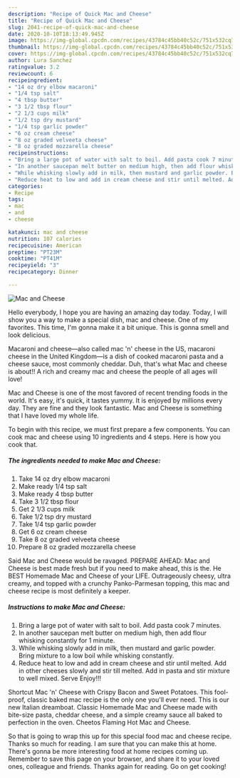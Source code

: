 ```yaml
---
description: "Recipe of Quick Mac and Cheese"
title: "Recipe of Quick Mac and Cheese"
slug: 2041-recipe-of-quick-mac-and-cheese
date: 2020-10-10T18:13:49.945Z
image: https://img-global.cpcdn.com/recipes/43784c45bb40c52c/751x532cq70/mac-and-cheese-recipe-main-photo.jpg
thumbnail: https://img-global.cpcdn.com/recipes/43784c45bb40c52c/751x532cq70/mac-and-cheese-recipe-main-photo.jpg
cover: https://img-global.cpcdn.com/recipes/43784c45bb40c52c/751x532cq70/mac-and-cheese-recipe-main-photo.jpg
author: Lura Sanchez
ratingvalue: 3.2
reviewcount: 6
recipeingredient:
- "14 oz dry elbow macaroni"
- "1/4 tsp salt"
- "4 tbsp butter"
- "3 1/2 tbsp flour"
- "2 1/3 cups milk"
- "1/2 tsp dry mustard"
- "1/4 tsp garlic powder"
- "6 oz cream cheese"
- "8 oz graded velveeta cheese"
- "8 oz graded mozzarella cheese"
recipeinstructions:
- "Bring a large pot of water with salt to boil. Add pasta cook 7 minutes."
- "In another saucepan melt butter on medium high, then add flour whisking constantly for 1 minute."
- "While whisking slowly add in milk, then mustard and garlic powder. Bring mixture to a low boil while whisking constantly."
- "Reduce heat to low and add in cream cheese and stir until melted. Add in other cheeses slowly and stir till melted. Add in pasta and stir mixture to well mixed. Serve Enjoy!!!"
categories:
- Recipe
tags:
- mac
- and
- cheese

katakunci: mac and cheese 
nutrition: 107 calories
recipecuisine: American
preptime: "PT23M"
cooktime: "PT41M"
recipeyield: "3"
recipecategory: Dinner

---
```



![Mac and Cheese](https://img-global.cpcdn.com/recipes/43784c45bb40c52c/751x532cq70/mac-and-cheese-recipe-main-photo.jpg)

Hello everybody, I hope you are having an amazing day today. Today, I will show you a way to make a special dish, mac and cheese. One of my favorites. This time, I'm gonna make it a bit unique. This is gonna smell and look delicious.

Macaroni and cheese—also called mac &#39;n&#39; cheese in the US, macaroni cheese in the United Kingdom—is a dish of cooked macaroni pasta and a cheese sauce, most commonly cheddar. Duh, that&#39;s what Mac and cheese is about!! A rich and creamy mac and cheese the people of all ages will love!

Mac and Cheese is one of the most favored of recent trending foods in the world. It's easy, it's quick, it tastes yummy. It is enjoyed by millions every day. They are fine and they look fantastic. Mac and Cheese is something that I have loved my whole life.


To begin with this recipe, we must first prepare a few components. You can cook mac and cheese using 10 ingredients and 4 steps. Here is how you cook that.

<!--inarticleads1-->

##### The ingredients needed to make Mac and Cheese:

1. Take 14 oz dry elbow macaroni
1. Make ready 1/4 tsp salt
1. Make ready 4 tbsp butter
1. Take 3 1/2 tbsp flour
1. Get 2 1/3 cups milk
1. Take 1/2 tsp dry mustard
1. Take 1/4 tsp garlic powder
1. Get 6 oz cream cheese
1. Take 8 oz graded velveeta cheese
1. Prepare 8 oz graded mozzarella cheese


Said Mac and Cheese would be ravaged. PREPARE AHEAD: Mac and Cheese is best made fresh but if you need to make ahead, this is the. He BEST Homemade Mac and Cheese of your LIFE. Outrageously cheesy, ultra creamy, and topped with a crunchy Panko-Parmesan topping, this mac and cheese recipe is most definitely a keeper. 

<!--inarticleads2-->

##### Instructions to make Mac and Cheese:

1. Bring a large pot of water with salt to boil. Add pasta cook 7 minutes.
1. In another saucepan melt butter on medium high, then add flour whisking constantly for 1 minute.
1. While whisking slowly add in milk, then mustard and garlic powder. Bring mixture to a low boil while whisking constantly.
1. Reduce heat to low and add in cream cheese and stir until melted. Add in other cheeses slowly and stir till melted. Add in pasta and stir mixture to well mixed. Serve Enjoy!!!


Shortcut Mac &#39;n&#39; Cheese with Crispy Bacon and Sweet Potatoes. This fool-proof, classic baked mac recipe is the only one you&#39;ll ever need. This is our new Italian dreamboat. Classic Homemade Mac and Cheese made with bite-size pasta, cheddar cheese, and a simple creamy sauce all baked to perfection in the oven. Cheetos Flaming Hot Mac and Cheese. 

So that is going to wrap this up for this special food mac and cheese recipe. Thanks so much for reading. I am sure that you can make this at home. There's gonna be more interesting food at home recipes coming up. Remember to save this page on your browser, and share it to your loved ones, colleague and friends. Thanks again for reading. Go on get cooking!
